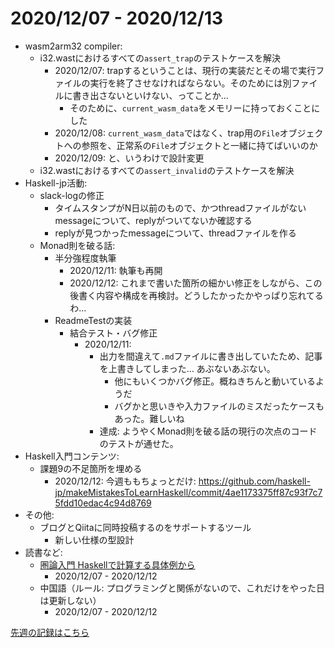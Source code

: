 # 2020/12/07 - 2020/12/13

- wasm2arm32 compiler:
    - i32.wastにおけるすべての`assert_trap`のテストケースを解決
        - 2020/12/07: trapするということは、現行の実装だとその場で実行ファイルの実行を終了させなければならない。そのためには別ファイルに書き出さないといけない、ってことか...
            - そのために、`current_wasm_data`をメモリーに持っておくことにした
        - 2020/12/08: `current_wasm_data`ではなく、trap用の`File`オブジェクトへの参照を、正常系の`File`オブジェクトと一緒に持てばいいのか
        - 2020/12/09: と、いうわけで設計変更
    - i32.wastにおけるすべての`assert_invalid`のテストケースを解決
- Haskell-jp活動:
    - slack-logの修正
        - タイムスタンプがN日以前のもので、かつthreadファイルがないmessageについて、replyがついてないか確認する
        - replyが見つかったmessageについて、threadファイルを作る
    - Monad則を破る話:
        - 半分強程度執筆
            - 2020/12/11: 執筆も再開
            - 2020/12/12: これまで書いた箇所の細かい修正をしながら、この後書く内容や構成を再検討。どうしたかったかやっぱり忘れてるわ...
        - ReadmeTestの実装
            - 結合テスト・バグ修正
                - 2020/12/11:
                    - 出力を間違えて`.md`ファイルに書き出していたため、記事を上書きしてしまった... あぶないあぶない。
                        - 他にもいくつかバグ修正。概ねきちんと動いているようだ
                        - バグかと思いきや入力ファイルのミスだったケースもあった。難しいね
                    - 達成: ようやくMonad則を破る話の現行の次点のコードのテストが通せた。
- Haskell入門コンテンツ:
    - 課題9の不足箇所を埋める
        - 2020/12/12: 今週ももちょっとだけ: <https://github.com/haskell-jp/makeMistakesToLearnHaskell/commit/4ae1173375ff87c93f7c75fdd10edac4c94d8769>
- その他:
    - ブログとQiitaに同時投稿するのをサポートするツール
        - 新しい仕様の型設計
- 読書など:
    - [圏論入門 Haskellで計算する具体例から](https://www.nippyo.co.jp/shop/book/8340.html)
        - 2020/12/07 - 2020/12/12
    - 中国語（ルール: プログラミングと関係がないので、これだけをやった日は更新しない）
        - 2020/12/07 - 2020/12/12

[先週の記録はこちら](https://github.com/igrep/daily-commits/blob/6eb1401b86ee228594e2dc9837b26abedbc08a35/yesterday.md)
